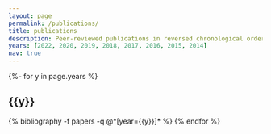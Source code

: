 ```yaml
---
layout: page
permalink: /publications/
title: publications
description: Peer-reviewed publications in reversed chronological order.
years: [2022, 2020, 2019, 2018, 2017, 2016, 2015, 2014]
nav: true
---
```

<!-- _pages/publications.md -->
<div class="publications">

{%- for y in page.years %}
  <h2 class="year">{{y}}</h2>
  {% bibliography -f papers -q @*[year={{y}}]* %}
{% endfor %}

</div>
